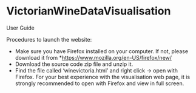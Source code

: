 # VictorianWineDataVisualisation
User Guide

Procedures to launch the website:

- Make sure you have Firefox installed on your computer. If not, please download it from *https://www.mozilla.org/en-US/firefox/new/
- Download the source code zip file and unzip it.
- Find the file called ‘winevictoria.html’ and right click -> open with Firefox. For your best experience with the visualisation web page, it is strongly recommended to open with Firefox and view in full screen.
